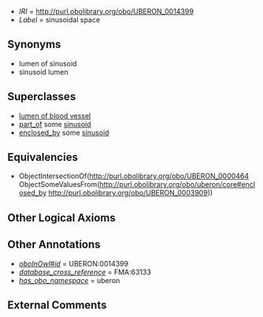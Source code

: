  * *IRI* = http://purl.obolibrary.org/obo/UBERON_0014399
 * *Label* = sinusoidal space

## Synonyms

 * lumen of sinusoid
 * sinusoid lumen

## Superclasses

 * [lumen of blood vessel](../../UBERON/61/UBERON_0010161.md)
 * [part_of](../../BFO/50/BFO_0000050.md) some [sinusoid](../../UBERON/09/UBERON_0003909.md)
 * [enclosed_by](../../core#enclosed/by/core#enclosed_by.md) some [sinusoid](../../UBERON/09/UBERON_0003909.md)

## Equivalencies

 * ObjectIntersectionOf(<http://purl.obolibrary.org/obo/UBERON_0000464> ObjectSomeValuesFrom(<http://purl.obolibrary.org/obo/uberon/core#enclosed_by> <http://purl.obolibrary.org/obo/UBERON_0003909>))

## Other Logical Axioms


## Other Annotations

 * *[oboInOwl#id](../../id/oboInOwl#id.md)* = UBERON:0014399
 * *[database_cross_reference](../../ef/oboInOwl#hasDbXref.md)* = FMA:63133
 * *[has_obo_namespace](../../ce/oboInOwl#hasOBONamespace.md)* = uberon

## External Comments

